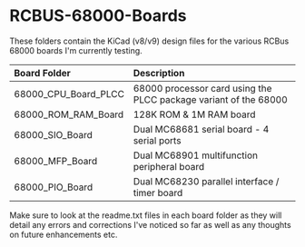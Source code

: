 # RCBUS-68000-Boards

These folders contain the KiCad (v8/v9) design files for the various RCBus 68000 boards I'm currently testing.

| Board Folder | Description |
| :---- | :---- |
| 68000_CPU_Board_PLCC | 68000 processor card using the PLCC package variant of the 68000 |
| 68000_ROM_RAM_Board | 128K ROM & 1M RAM board |
| 68000_SIO_Board | Dual MC68681 serial board - 4 serial ports |
| 68000_MFP_Board | Dual MC68901 multifunction peripheral board |
| 68000_PIO_Board | Dual MC68230 parallel interface / timer board |

Make sure to look at the readme.txt files in each board folder as they will detail any errors and corrections I've noticed so far as well as any thoughts on future enhancements etc.

